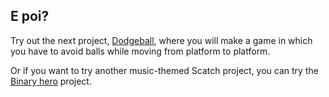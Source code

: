 ## E poi?

Try out the next project, [Dodgeball](https://projects.raspberrypi.org/en/projects/dodgeball), where you will make a game in which you have to avoid balls while moving from platform to platform.

Or if you want to try another music-themed Scatch project, you can try the [Binary hero](https://projects.raspberrypi.org/en/projects/binary-hero) project.
